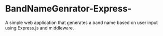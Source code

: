 # BandNameGenrator-Express-
A simple web application that generates a band name based on user input using Express.js and middleware.
